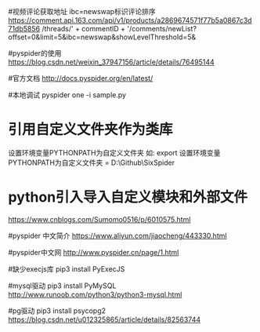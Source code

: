 #视频评论获取地址 ibc=newswap标识评论排序
https://comment.api.163.com/api/v1/products/a2869674571f77b5a0867c3d71db5856
/threads/' + commentID + '/comments/newList?
offset=0&limit=5&ibc=newswap&showLevelThreshold=5&


#pyspider的使用    
https://blog.csdn.net/weixin_37947156/article/details/76495144

#官方文档
http://docs.pyspider.org/en/latest/

#本地调试
    pyspider one -i sample.py
    
# 引用自定义文件夹作为类库
设置环境变量PYTHONPATH为自定义文件夹
如: export 设置环境变量PYTHONPATH为自定义文件夹 = D:\Github\SixSpider

# python引入导入自定义模块和外部文件
https://www.cnblogs.com/Sumomo0516/p/6010575.html

#pyspider 中文简介
https://www.aliyun.com/jiaocheng/443330.html   

#pyspider中文网
http://www.pyspider.cn/page/1.html

#缺少execjs库
pip3 install PyExecJS

#mysql驱动
pip3 install PyMySQL
http://www.runoob.com/python3/python3-mysql.html

#pg驱动
pip3 install psycopg2
https://blog.csdn.net/u012325865/article/details/82563744